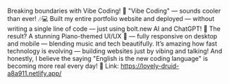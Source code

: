 Breaking boundaries with Vibe Coding! 🚀
"Vibe Coding" — sounds cooler than ever! 🎶💻
Built my entire portfolio website and deployed — without writing a single line of code — just using bolt.new AI and ChatGPT! 🤯
The result? A stunning Piano-themed UI/UX 🎹 — fully responsive on desktop and mobile — blending music and tech beautifully.
It’s amazing how fast technology is evolving — building websites just by vibing and talking! And honestly, I believe the saying "English is the new coding language" is becoming more real every day! 🌟
Link: https://lovely-druid-a8a911.netlify.app/
